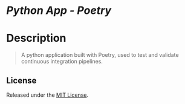 # _Python App - Poetry_

# Description

> A python application built with Poetry, used to test and validate continuous integration pipelines.

## License

Released under the [MIT License](./LICENSE).
